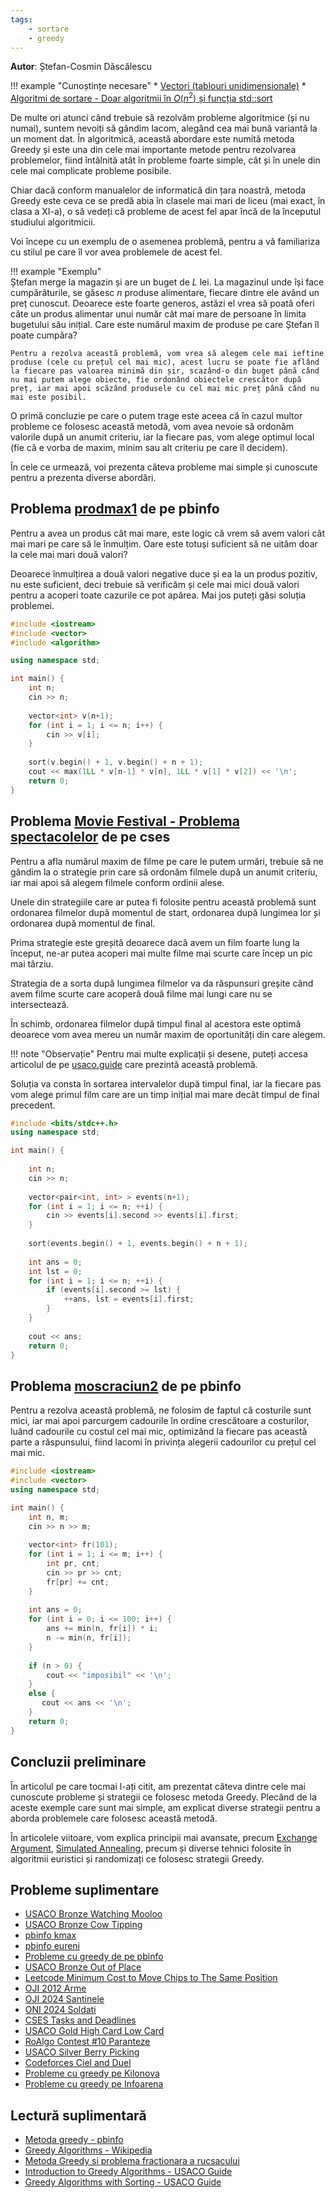 ```yaml
---
tags:
    - sortare
    - greedy
---
```


**Autor**: Ștefan-Cosmin Dăscălescu

!!! example "Cunoștințe necesare"
    * [Vectori (tablouri unidimensionale)](https://edu.roalgo.ro/cppintro/arrays/)
    * [Algoritmi de sortare - Doar algoritmii în $O(n^2)$ și funcția std::sort](https://edu.roalgo.ro/usor/sorting/)

De multe ori atunci când trebuie să rezolvăm probleme algoritmice (și nu numai), suntem nevoiți să gândim lacom, alegând cea mai bună variantă la un moment dat. În algoritmică, această abordare este numită metoda Greedy și este una din cele mai importante metode pentru rezolvarea problemelor, fiind întâlnită atât în probleme foarte simple, cât și în unele din cele mai complicate probleme posibile. 

Chiar dacă conform manualelor de informatică din țara noastră, metoda Greedy este ceva ce se predă abia în clasele mai mari de liceu (mai exact, în clasa a XI-a), o să vedeți că probleme de acest fel apar încă de la începutul studiului algoritmicii.

Voi începe cu un exemplu de o asemenea problemă, pentru a vă familiariza cu stilul pe care îl vor avea problemele de acest fel.

!!! example "Exemplu"   
    Ștefan merge la magazin și are un buget de $L$ lei. La magazinul unde își face cumpărăturile, se găsesc $n$ produse alimentare, fiecare dintre ele având un preț cunoscut. Deoarece este foarte generos, astăzi el vrea să poată oferi câte un produs alimentar unui număr cât mai mare de persoane în limita bugetului său inițial. Care este numărul maxim de produse pe care Ștefan îl poate cumpăra?

    Pentru a rezolva această problemă, vom vrea să alegem cele mai ieftine produse (cele cu prețul cel mai mic), acest lucru se poate fie aflând la fiecare pas valoarea minimă din șir, scazând-o din buget până când nu mai putem alege obiecte, fie ordonând obiectele crescător după preț, iar mai apoi scăzând produsele cu cel mai mic preț până când nu mai este posibil. 

O primă concluzie pe care o putem trage este aceea că în cazul multor probleme ce folosesc această metodă, vom avea nevoie să ordonăm valorile după un anumit criteriu, iar la fiecare pas, vom alege optimul local (fie că e vorba de maxim, minim sau alt criteriu pe care îl decidem). 

În cele ce urmează, voi prezenta câteva probleme mai simple și cunoscute pentru a prezenta diverse abordări.

## Problema [prodmax1](https://www.pbinfo.ro/probleme/2271/prodmax1) de pe pbinfo

Pentru a avea un produs cât mai mare, este logic că vrem să avem valori cât mai mari pe care să le înmulțim. Oare este totuși suficient să ne uităm doar la cele mai mari două valori?

Deoarece înmulțirea a două valori negative duce și ea la un produs pozitiv, nu este suficient, deci trebuie să verificăm și cele mai mici două valori pentru a acoperi toate cazurile ce pot apărea. Mai jos puteți găsi soluția problemei. 

```cpp
#include <iostream>
#include <vector>
#include <algorithm>

using namespace std;

int main() {
    int n;
    cin >> n;
    
    vector<int> v(n+1);
    for (int i = 1; i <= n; i++) {
        cin >> v[i];
    }
    
    sort(v.begin() + 1, v.begin() + n + 1);
    cout << max(1LL * v[n-1] * v[n], 1LL * v[1] * v[2]) << '\n';
    return 0;
}
```

## Problema [Movie Festival - Problema spectacolelor](https://cses.fi/problemset/task/1629) de pe cses

Pentru a afla numărul maxim de filme pe care le putem urmări, trebuie să ne gândim la o strategie prin care să ordonăm filmele după un anumit criteriu, iar mai apoi să alegem filmele conform ordinii alese. 

Unele din strategiile care ar putea fi folosite pentru această problemă sunt ordonarea filmelor după momentul de start, ordonarea după lungimea lor și ordonarea după momentul de final.

Prima strategie este greșită deoarece dacă avem un film foarte lung la început, ne-ar putea acoperi mai multe filme mai scurte care încep un pic mai târziu. 

Strategia de a sorta după lungimea filmelor va da răspunsuri greșite când avem filme scurte care acoperă două filme mai lungi care nu se intersectează.

În schimb, ordonarea filmelor după timpul final al acestora este optimă deoarece vom avea mereu un număr maxim de oportunități din care alegem. 

!!! note "Observație"
    Pentru mai multe explicații și desene, puteți accesa articolul de pe [usaco.guide](https://usaco.guide/silver/greedy-sorting?lang=cpp#example---the-scheduling-problem) care prezintă această problemă.

Soluția va consta în sortarea intervalelor după timpul final, iar la fiecare pas vom alege primul film care are un timp inițial mai mare decât timpul de final precedent.

```cpp
#include <bits/stdc++.h>
using namespace std;

int main() {
    
    int n;
    cin >> n;
    
    vector<pair<int, int> > events(n+1);
    for (int i = 1; i <= n; ++i) {
        cin >> events[i].second >> events[i].first;
    }
        
    sort(events.begin() + 1, events.begin() + n + 1);
    
    int ans = 0;
    int lst = 0;
    for (int i = 1; i <= n; ++i) {
        if (events[i].second >= lst) {
            ++ans, lst = events[i].first;
        }
    }
 
    cout << ans;
    return 0;
}
```

## Problema [moscraciun2](https://www.pbinfo.ro/probleme/4010/moscraciun2) de pe pbinfo

Pentru a rezolva această problemă, ne folosim de faptul că costurile sunt mici, iar mai apoi parcurgem cadourile în ordine crescătoare a costurilor, luând cadourile cu costul cel mai mic, optimizând la fiecare pas această parte a răspunsului, fiind lacomi în privința alegerii cadourilor cu prețul cel mai mic.

```cpp
#include <iostream>
#include <vector>
using namespace std;

int main() {
    int n, m;
    cin >> n >> m;
    
    vector<int> fr(101);
    for (int i = 1; i <= m; i++) {
        int pr, cnt;
        cin >> pr >> cnt;
        fr[pr] += cnt;
    }
    
    int ans = 0;
    for (int i = 0; i <= 100; i++) {
        ans += min(n, fr[i]) * i;
        n -= min(n, fr[i]);
    }
    
    if (n > 0) {
        cout << "imposibil" << '\n';
    }
    else {
       cout << ans << '\n';
    }
    return 0;
}
```

## Concluzii preliminare

În articolul pe care tocmai l-ați citit, am prezentat câteva dintre cele mai cunoscute probleme și strategii ce folosesc metoda Greedy. Plecând de la aceste exemple care sunt mai simple, am explicat diverse strategii pentru a aborda problemele care folosesc această metodă. 

În articolele viitoare, vom explica principii mai avansate, precum [Exchange Argument](https://www.cs.cornell.edu/courses/cs482/2007su/exchange.pdf), [Simulated Annealing](https://en.wikipedia.org/wiki/Simulated_annealing), precum și diverse tehnici folosite în algoritmii euristici și randomizați ce folosesc strategii Greedy.

## Probleme suplimentare

- [USACO Bronze Watching Mooloo](http://www.usaco.org/index.php?page=viewproblem2&cpid=1301)
- [USACO Bronze Cow Tipping](http://www.usaco.org/index.php?page=viewproblem2&cpid=689)
- [pbinfo kmax](https://www.pbinfo.ro/probleme/1877/kmax)
- [pbinfo eureni](https://www.pbinfo.ro/probleme/1004/eureni)
- [Probleme cu greedy de pe pbinfo](https://www.pbinfo.ro/probleme/categorii/24/metoda-greedy-probleme-diverse-cu-metoda-greedy)
- [USACO Bronze Out of Place](http://www.usaco.org/index.php?page=viewproblem2&cpid=785)
- [Leetcode Minimum Cost to Move Chips to The Same Position](https://leetcode.com/problems/minimum-cost-to-move-chips-to-the-same-position/description/)
- [OJI 2012 Arme](https://kilonova.ro/problems/823)
- [OJI 2024 Santinele](https://kilonova.ro/problems/2502)
- [ONI 2024 Soldati](https://kilonova.ro/problems/2659)
- [CSES Tasks and Deadlines](https://cses.fi/problemset/task/1630)
- [USACO Gold High Card Low Card](http://www.usaco.org/index.php?page=viewproblem2&cpid=573)
- [RoAlgo Contest #10 Paranteze](https://kilonova.ro/problems/2961)
- [USACO Silver Berry Picking](http://www.usaco.org/index.php?page=viewproblem2&cpid=990)
- [Codeforces Ciel and Duel](https://codeforces.com/contest/321/problem/B)
- [Probleme cu greedy pe Kilonova](https://kilonova.ro/tags/299)
- [Probleme cu greedy pe Infoarena](https://infoarena.ro/cauta-probleme?tag_id[]=61)


## Lectură suplimentară 

- [Metoda greedy - pbinfo](https://www.pbinfo.ro/articole/16619/metoda-greedy)
- [Greedy Algorithms - Wikipedia](https://en.wikipedia.org/wiki/Greedy_algorithm)
- [Metoda Greedy si problema fractionara a rucsacului](https://infoarena.ro/metoda-greedy-si-problema-fractionara-a-rucsacului)
- [Introduction to Greedy Algorithms - USACO Guide](https://usaco.guide/bronze/intro-greedy?lang=cpp)
- [Greedy Algorithms with Sorting - USACO Guide](https://usaco.guide/silver/greedy-sorting?lang=cpp)
